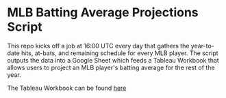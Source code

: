 # MLB Batting Average Projections Script
This repo kicks off a job at 16:00 UTC every day that gathers the year-to-date hits, at-bats, and remaining schedule for every MLB player. The script outputs the data into a Google Sheet which feeds a Tableau Workbook that allows users to project an MLB player's batting average for the rest of the year.

The Tableau Workbook can be found [here](https://public.tableau.com/app/profile/ira.rickman/viz/MLBBattingAverageProjectionTool/PlayerProjectionTool)